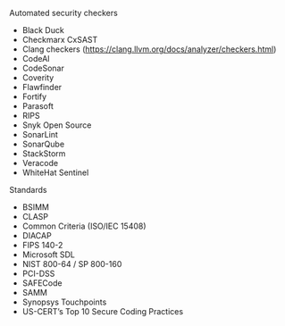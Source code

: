 Automated security checkers

- Black Duck
- Checkmarx CxSAST
- Clang checkers (https://clang.llvm.org/docs/analyzer/checkers.html)
- CodeAI
- CodeSonar
- Coverity
- Flawfinder
- Fortify
- Parasoft
- RIPS
- Snyk Open Source
- SonarLint
- SonarQube
- StackStorm
- Veracode
- WhiteHat Sentinel

Standards

- BSIMM
- CLASP
- Common Criteria (ISO/IEC 15408)
- DIACAP
- FIPS 140-2
- Microsoft SDL
- NIST 800-64 / SP 800-160
- PCI-DSS
- SAFECode
- SAMM
- Synopsys Touchpoints
- US-CERT’s Top 10 Secure Coding Practices 
